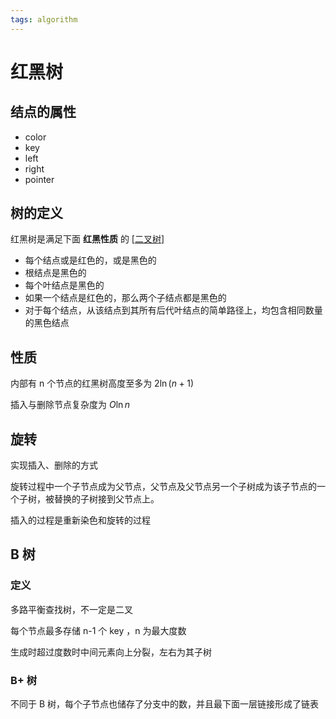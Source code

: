 ```yaml
---
tags: algorithm
---
```

# 红黑树

## 结点的属性

- color
- key
- left
- right
- pointer

## 树的定义

红黑树是满足下面 **红黑性质** 的 [[二叉树]]

- 每个结点或是红色的，或是黑色的
- 根结点是黑色的
- 每个叶结点是黑色的
- 如果一个结点是红色的，那么两个子结点都是黑色的
- 对于每个结点，从该结点到其所有后代叶结点的简单路径上，均包含相同数量的黑色结点

## 性质

内部有 n 个节点的红黑树高度至多为 $2\ln(n+1)$

插入与删除节点复杂度为 $O\ln n$

## 旋转

实现插入、删除的方式

旋转过程中一个子节点成为父节点，父节点及父节点另一个子树成为该子节点的一个子树，被替换的子树接到父节点上。

插入的过程是重新染色和旋转的过程

## B 树

### 定义

多路平衡查找树，不一定是二叉

每个节点最多存储 n-1 个 key ，n 为最大度数

生成时超过度数时中间元素向上分裂，左右为其子树

### B+ 树

不同于 B 树，每个子节点也储存了分支中的数，并且最下面一层链接形成了链表

[//begin]: # "Autogenerated link references for markdown compatibility"
[二叉树]: 二叉树.md "二叉树"
[//end]: # "Autogenerated link references"
